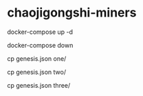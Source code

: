 # chaojigongshi-miners
docker-compose up -d

docker-compose down

cp genesis.json one/

cp genesis.json two/

cp genesis.json three/
